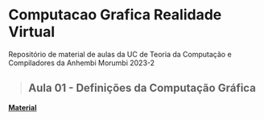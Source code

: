 # Computacao Grafica Realidade Virtual
Repositório de material de aulas da UC de Teoria da Computação e Compiladores da Anhembi Morumbi 2023-2

<p> </p>

> <h2><Strong>Aula 01 - Definições da Computação Gráfica</h2>
<p><a href="https://github.com/fkakugawa/ComputacaoGraficaRealidadeVirtual/blob/main/CGRV_Aula01-Defini%C3%A7oesDaCG.pdf">Material</a></p>
